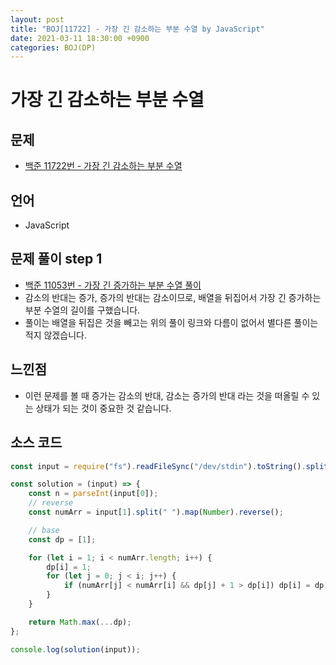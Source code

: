 ```yaml
---
layout: post
title: "BOJ[11722] - 가장 긴 감소하는 부분 수열 by JavaScript"
date: 2021-03-11 18:30:00 +0900
categories: BOJ(DP)
---
```


# 가장 긴 감소하는 부분 수열

## 문제

- [백준 11722번 - 가장 긴 감소하는 부분 수열](https://www.acmicpc.net/problem/11722)

## 언어

- JavaScript

## 문제 풀이 step 1

- [백준 11053번 - 가장 긴 증가하는 부분 수열 풀이](<https://qkrrlgh519.github.io/boj(dp)/2021/02/20/BOJ-DP-11053.html>)
- 감소의 반대는 증가, 증가의 반대는 감소이므로, 배열을 뒤집어서 가장 긴 증가하는 부분 수열의 길이를 구했습니다.
- 풀이는 배열을 뒤집은 것을 빼고는 위의 풀이 링크와 다름이 없어서 별다른 풀이는 적지 않겠습니다.

## 느낀점

- 이런 문제를 볼 때 증가는 감소의 반대, 감소는 증가의 반대 라는 것을 떠올릴 수 있는 상태가 되는 것이 중요한 것 같습니다.

## 소스 코드

```jsx
const input = require("fs").readFileSync("/dev/stdin").toString().split("\n");

const solution = (input) => {
	const n = parseInt(input[0]);
	// reverse
	const numArr = input[1].split(" ").map(Number).reverse();

	// base
	const dp = [1];

	for (let i = 1; i < numArr.length; i++) {
		dp[i] = 1;
		for (let j = 0; j < i; j++) {
			if (numArr[j] < numArr[i] && dp[j] + 1 > dp[i]) dp[i] = dp[j] + 1;
		}
	}

	return Math.max(...dp);
};

console.log(solution(input));
```
